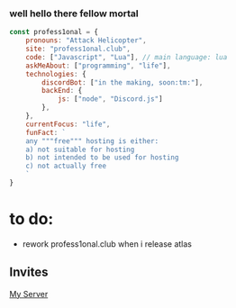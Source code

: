 ### well hello there fellow mortal

```js
const profess1onal = {
    pronouns: "Attack Helicopter",
    site: "profess1onal.club",
    code: ["Javascript", "Lua"], // main language: lua
    askMeAbout: ["programming", "life"],
    technologies: {
        discordBot: ["in the making, soon:tm:"],
        backEnd: {
            js: ["node", "Discord.js"]
        },
    },
    currentFocus: "life",
    funFact: `
    any """free""" hosting is either:
    a) not suitable for hosting
    b) not intended to be used for hosting
    c) not actually free
    `
}
```
# to do:
- rework profess1onal.club when i release atlas

## Invites
[My Server](https://discord.profess1onal.club)
